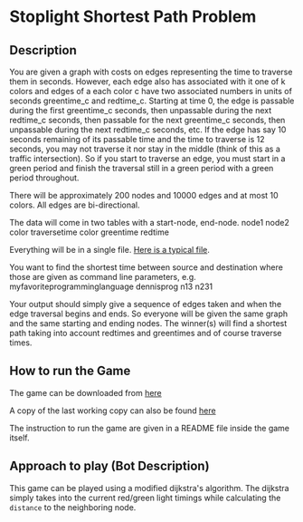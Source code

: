 # Stoplight Shortest Path Problem

## Description
You are given a graph with costs on edges representing the time to traverse them in seconds. However, each edge also has associated with it one of k colors and edges of a each color c have two associated numbers in units of seconds greentime_c and redtime_c. Starting at time 0, the edge is passable during the first greentime_c seconds, then unpassable during the next redtime_c seconds, then passable for the next greentime_c seconds, then unpassable during the next redtime_c seconds, etc. If the edge has say 10 seconds remaining of its passable time and the time to traverse is 12 seconds, you may not traverse it nor stay in the middle (think of this as a traffic intersection). So if you start to traverse an edge, you must start in a green period and finish the traversal still in a green period with a green period throughout.

There will be approximately 200 nodes and 10000 edges and at most 10 colors. All edges are bi-directional.

The data will come in two tables with a start-node, end-node.
node1 node2 color traversetime 
color greentime redtime

Everything will be in a single file. [Here is a typical file](sample_graph_file.txt).

You want to find the shortest time between source and destination where those are given as command line parameters, e.g. myfavoriteprogramminglanguage dennisprog n13 n231

Your output should simply give a sequence of edges taken and when the edge traversal begins and ends. So everyone will be given the same graph and the same starting and ending nodes. The winner(s) will find a shortest path taking into account redtimes and greentimes and of course traverse times.

## How to run the Game
The game can be downloaded from [here](https://github.com/mathewthomas1721/HeuristicProblemSolving/tree/master/StoplightShortestPath)

A copy of the last working copy can also be found [here](StoplightShortestPath.zip)

The instruction to run the game are given in a README file inside the game itself.

## Approach to play (Bot Description)
This game can be played using a modified dijkstra's algorithm. The dijkstra
simply takes into the current red/green light timings while calculating the
`distance` to the neighboring node.